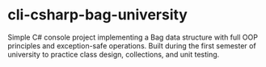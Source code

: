 # cli-csharp-bag-university
Simple C# console project implementing a Bag data structure with full OOP principles and exception-safe operations. Built during the first semester of university to practice class design, collections, and unit testing.
